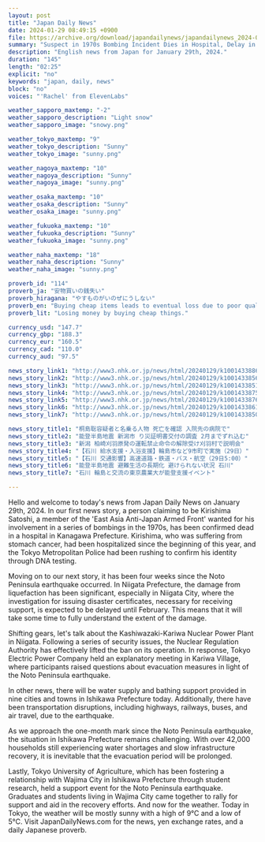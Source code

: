 ```yaml
---
layout: post
title: "Japan Daily News"
date: 2024-01-29 08:49:15 +0900
file: https://archive.org/download/japandailynews/japandailynews_2024-01-29.mp3
summary: "Suspect in 1970s Bombing Incident Dies in Hospital, Delay in Issuing Disaster Certificates in Niigata, & more…"
description: "English news from Japan for January 29th, 2024."
duration: "145"
length: "02:25"
explicit: "no"
keywords: "japan, daily, news"
block: "no"
voices: "'Rachel' from ElevenLabs"

weather_sapporo_maxtemp: "-2"
weather_sapporo_description: "Light snow"
weather_sapporo_image: "snowy.png"

weather_tokyo_maxtemp: "9"
weather_tokyo_description: "Sunny"
weather_tokyo_image: "sunny.png"

weather_nagoya_maxtemp: "10"
weather_nagoya_description: "Sunny"
weather_nagoya_image: "sunny.png"

weather_osaka_maxtemp: "10"
weather_osaka_description: "Sunny"
weather_osaka_image: "sunny.png"

weather_fukuoka_maxtemp: "10"
weather_fukuoka_description: "Sunny"
weather_fukuoka_image: "sunny.png"

weather_naha_maxtemp: "18"
weather_naha_description: "Sunny"
weather_naha_image: "sunny.png"

proverb_id: "114"
proverb_ja: "安物買いの銭失い"
proverb_hiragana: "やすものがいのぜにうしない"
proverb_en: "Buying cheap items leads to eventual loss due to poor quality."
proverb_lit: "Losing money by buying cheap things."

currency_usd: "147.7"
currency_gbp: "188.3"
currency_eur: "160.5"
currency_cad: "110.0"
currency_aud: "97.5"

news_story_link1: "http://www3.nhk.or.jp/news/html/20240129/k10014338861000.html"
news_story_link2: "http://www3.nhk.or.jp/news/html/20240129/k10014338561000.html"
news_story_link3: "http://www3.nhk.or.jp/news/html/20240129/k10014338511000.html"
news_story_link4: "http://www3.nhk.or.jp/news/html/20240129/k10014338751000.html"
news_story_link5: "http://www3.nhk.or.jp/news/html/20240129/k10014338761000.html"
news_story_link6: "http://www3.nhk.or.jp/news/html/20240129/k10014338611000.html"
news_story_link7: "http://www3.nhk.or.jp/news/html/20240129/k10014338501000.html"

news_story_title1: "桐島聡容疑者と名乗る人物 死亡を確認 入院先の病院で"
news_story_title2: "能登半島地震 新潟市 り災証明書交付の調査 2月までずれ込む"
news_story_title3: "新潟 柏崎刈羽原発の運転禁止命令の解除受け刈羽村で説明会"
news_story_title4: "【石川 給水支援・入浴支援】輪島市など9市町で実施（29日）"
news_story_title5: "【石川 交通影響】高速道路・鉄道・バス・航空（29日5:00）"
news_story_title6: "能登半島地震 避難生活の長期化 避けられない状況 石川"
news_story_title7: "石川 輪島と交流の東京農業大が能登支援イベント"

---
```


Hello and welcome to today's news from Japan Daily News on January 29th, 2024. In our first news story, a person claiming to be Kirishima Satoshi, a member of the 'East Asia Anti-Japan Armed Front' wanted for his involvement in a series of bombings in the 1970s, has been confirmed dead in a hospital in Kanagawa Prefecture. Kirishima, who was suffering from stomach cancer, had been hospitalized since the beginning of this year, and the Tokyo Metropolitan Police had been rushing to confirm his identity through DNA testing.

Moving on to our next story, it has been four weeks since the Noto Peninsula earthquake occurred. In Niigata Prefecture, the damage from liquefaction has been significant, especially in Niigata City, where the investigation for issuing disaster certificates, necessary for receiving support, is expected to be delayed until February. This means that it will take some time to fully understand the extent of the damage.

Shifting gears, let's talk about the Kashiwazaki-Kariwa Nuclear Power Plant in Niigata. Following a series of security issues, the Nuclear Regulation Authority has effectively lifted the ban on its operation. In response, Tokyo Electric Power Company held an explanatory meeting in Kariwa Village, where participants raised questions about evacuation measures in light of the Noto Peninsula earthquake.

In other news, there will be water supply and bathing support provided in nine cities and towns in Ishikawa Prefecture today. Additionally, there have been transportation disruptions, including highways, railways, buses, and air travel, due to the earthquake.

As we approach the one-month mark since the Noto Peninsula earthquake, the situation in Ishikawa Prefecture remains challenging. With over 42,000 households still experiencing water shortages and slow infrastructure recovery, it is inevitable that the evacuation period will be prolonged.

Lastly, Tokyo University of Agriculture, which has been fostering a relationship with Wajima City in Ishikawa Prefecture through student research, held a support event for the Noto Peninsula earthquake. Graduates and students living in Wajima City came together to rally for support and aid in the recovery efforts. And now for the weather. Today in Tokyo, the weather will be mostly sunny with a high of 9°C and a low of 5°C.  Visit JapanDailyNews.com for the news, yen exchange rates, and a daily Japanese proverb.

